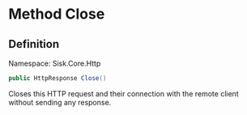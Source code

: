 # Method Close

## Definition
Namespace: Sisk.Core.Http

```csharp
public HttpResponse Close()
```

Closes this HTTP request and their connection with the remote client without sending any response.

